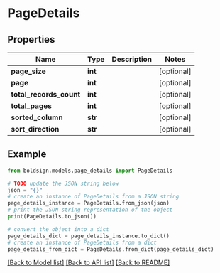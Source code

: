 # PageDetails


## Properties

Name | Type | Description | Notes
------------ | ------------- | ------------- | -------------
**page_size** | **int** |  | [optional] 
**page** | **int** |  | [optional] 
**total_records_count** | **int** |  | [optional] 
**total_pages** | **int** |  | [optional] 
**sorted_column** | **str** |  | [optional] 
**sort_direction** | **str** |  | [optional] 

## Example

```python
from boldsign.models.page_details import PageDetails

# TODO update the JSON string below
json = "{}"
# create an instance of PageDetails from a JSON string
page_details_instance = PageDetails.from_json(json)
# print the JSON string representation of the object
print(PageDetails.to_json())

# convert the object into a dict
page_details_dict = page_details_instance.to_dict()
# create an instance of PageDetails from a dict
page_details_from_dict = PageDetails.from_dict(page_details_dict)
```
[[Back to Model list]](../README.md#documentation-for-models) [[Back to API list]](../README.md#documentation-for-api-endpoints) [[Back to README]](../README.md)


